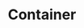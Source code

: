 ---
layout: pattern.njk
key: container-mobile_fr
title: Container
parent: components-mobile_fr
image: mobile/overview/container.webp
keywords: container, content, footer, header
order: 35
availablelanguages: 
    - de
    - en
---